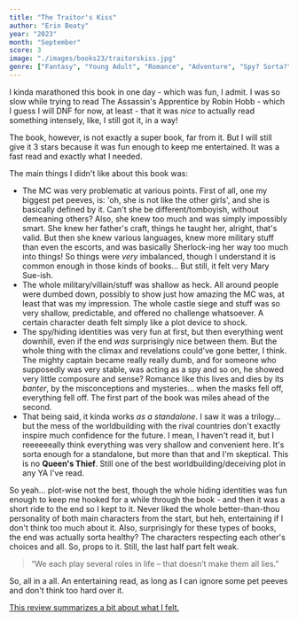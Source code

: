 ```yaml
---
title: "The Traitor's Kiss"
author: "Erin Beaty"
year: "2023"
month: "September"
score: 3
image: "./images/books23/traitorskiss.jpg"
genre: ["Fantasy", "Young Adult", "Romance", "Adventure", "Spy? Sorta?"]
---
```


I kinda marathoned this book in one day - which was fun, I admit. I was so slow while trying to read The Assassin's Apprentice by Robin Hobb - which I guess I will DNF for now, at least - that it was _nice_ to actually read something intensely, like, I still got it, in a way!

The book, however, is not exactly a super book, far from it. But I will still give it 3 stars because it was fun enough to keep me entertained. It was a fast read and exactly what I needed.

The main things I didn't like about this book was:

- The MC was very problematic at various points. First of all, one my biggest pet peeves, is: 'oh, she is not like the other girls', and she is basically defined by it. Can't she be different/tomboyish, without demeaning others? Also, she knew too much and was simply impossibly smart. She knew her father's craft, things he taught her, alright, that's valid. But then she knew various languages, knew more military stuff than even the escorts, and was basically Sherlock-ing her way too much into things! So things were _very_ imbalanced, though I understand it is common enough in those kinds of books... But still, it felt very Mary Sue-ish.
- The whole military/villain/stuff was shallow as heck. All around people were dumbed down, possibly to show just how amazing the MC was, at least that was my impression. The whole castle siege and stuff was so very shallow, predictable, and offered no challenge whatsoever. A certain character death felt simply like a plot device to shock.
- The spy/hiding identities was very fun at first, but then everything went downhill, even if the end _was_ surprisingly nice between them. But the whole thing with the climax and revelations could've gone better, I think. The mighty captain became really really dumb, and for someone who supposedly was very stable, was acting as a spy and so on, he showed very little composure and sense? Romance like this lives and dies by its _banter_, by the misconceptions and mysteries... when the masks fell off, everything fell off. The first part of the book was miles ahead of the second.
- That being said, it kinda works _as a standalone_. I saw it was a trilogy... but the mess of the worldbuilding with the rival countries don't exactly inspire much confidence for the future. I mean, I haven't read it, but I reeeeeeally think everything was very shallow and convenient here. It's sorta enough for a standalone, but more than that and I'm skeptical. This is no **Queen's Thief**. Still one of the best worldbuilding/deceiving plot in any YA I've read.

So yeah... plot-wise not the best, though the whole hiding identities was fun enough to keep me hooked for a while through the book - and then it was a short ride to the end so I kept to it. Never liked the whole better-than-thou personality of both main characters from the start, but heh, entertaining if I don't think too much about it. Also, surprisingly for these types of books, the end was actually sorta healthy? The characters respecting each other's choices and all. So, props to it. Still, the last half part felt weak.

> “We each play several roles in life – that doesn’t make them all lies.”

So, all in a all. An entertaining read, as long as I can ignore some pet peeves and don't think too hard over it.

[This review summarizes a bit about what I felt.](https://roulettereader.wordpress.com/2017/03/23/the-traitors-kiss-by-erin-beaty/)
